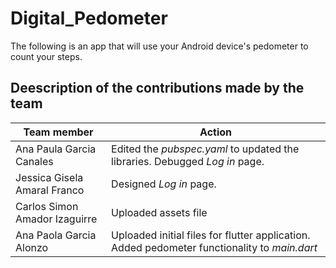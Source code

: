 # Digital_Pedometer
The following is an app that will use your Android device's pedometer to count your steps.


## Deescription of the contributions made by the team

Team member                   | Action 
------------------------------|-------
Ana Paula Garcia Canales      | Edited the _*pubspec.yaml*_ to updated the libraries. Debugged _*Log in*_ page. 
Jessica Gisela Amaral Franco  | Designed _*Log in*_ page. 
Carlos Simon Amador Izaguirre | Uploaded assets file
Ana Paola Garcia Alonzo       | Uploaded initial files for flutter application. Added pedometer functionality to _*main.dart*_
